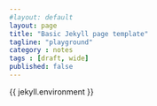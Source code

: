 ```yaml
---
#layout: default
layout: page
title: "Basic Jekyll page template"
tagline: "playground"
category : notes
tags : [draft, wide]
published: false
---
```


{{ jekyll.environment }}

